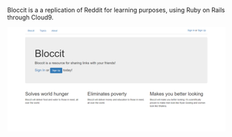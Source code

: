 Bloccit is a a replication of Reddit for learning purposes, using Ruby on Rails through Cloud9. 

![Alt text](home.png)